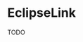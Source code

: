 # EclipseLink

<!--
https://app.pluralsight.com/library/courses/java-persistence-api-21/table-of-contents

https://www.linkedin.com/learning/java-persistence-api-jpa-1-the-basics/welcome
https://www.linkedin.com/learning/java-persistence-api-jpa-2-inheritance-and-querying/use-jpa-for-inheritance-and-querying
-->

TODO
